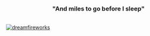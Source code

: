 <h3 align="center">"And miles to go before I sleep"</h3>

<!-- <a href="https://www.linkedin.com/in/serhan-eraslan/" target="_blank">
  <img align="center" src="https://github-readme-streak-stats.herokuapp.com/?user=dreamfireworks&theme=dark" alt="dreamfireworks" />
</a>  -->

<!-- <a href="https://www.linkedin.com/in/serhan-eraslan/" target="_blank">
  <img align="center" src="https://github-readme-stats.vercel.app/api/top-langs?username=dreamfireworks&show_icons=true&locale=en&layout=compact&theme=dark&hide=jupyter%20notebook" alt="dreamfireworks" />
</a>  -->

<!-- ![My Codewarrior Profile Badge](https://www.codewars.com/users/DreamFireworks/badges/large)
<br> -->
<br>

<a href="https://www.linkedin.com/in/serhan-eraslan/" target="_blank" align="left">
  <img src="https://komarev.com/ghpvc/?username=dreamfireworks&label=Profile%20views&color=0e75b6&style=flat" alt="dreamfireworks" />
</a>

<!-- ![Metrics](https://metrics.lecoq.io/DreamFireworks?template=classic&activity=1&isocalendar=1&stars=1&activity.limit=5&activity.days=14&activity.filter=all&isocalendar.duration=undefined&stars.limit=4&config.timezone=Europe%2FIstanbul&config.animated=true) -->
